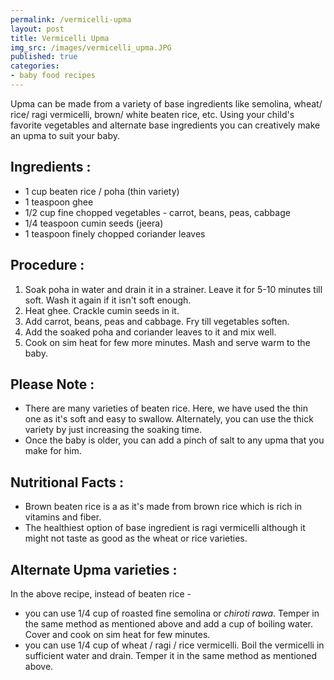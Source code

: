 ```yaml
---
permalink: /vermicelli-upma
layout: post
title: Vermicelli Upma
img_src: /images/vermicelli_upma.JPG
published: true
categories:
- baby food recipes
---
```


<div class="blog-content">

<p>Upma can be made from a variety of base ingredients like semolina, wheat/ rice/ ragi vermicelli, brown/ white beaten rice, etc. Using your child's favorite vegetables and alternate base ingredients you can creatively make an upma to suit your baby.</p>

<h2>Ingredients :</h2>

<ul>

<li>1 cup beaten rice / poha (thin variety)</li>

<li>1 teaspoon ghee</li>

<li>1/2 cup fine chopped vegetables - carrot, beans, peas, cabbage</li>

<li>1/4 teaspoon cumin seeds (jeera)</li>

<li>1 teaspoon finely chopped coriander leaves</li>

</ul>


<h2>Procedure :</h2>

<ol>

<li>Soak poha in water and drain it in a strainer. Leave it for 5-10 minutes till soft. Wash it again if it isn't soft enough.</li>

<li>Heat ghee. Crackle cumin seeds in it.</li>

<li>Add carrot, beans, peas and cabbage. Fry till vegetables soften.</li>

<li>Add the soaked poha and  coriander leaves to it and mix well.</li>

<li>Cook on sim heat for few more minutes. Mash and serve warm to the baby.</li>

</ol>

<h2>Please Note :</h2>

<div><ul>

<li>There are many varieties of beaten rice. Here, we have used the thin one as it's soft and easy to swallow. Alternately, you can use the thick variety by just increasing the soaking time.</li>

<li>Once the baby is older, you can add a pinch of salt to any upma that you make for him.</li>

</ul>

</div>

<h2>Nutritional Facts :</h2>

<div class="nutrition">
<ul>

<li>Brown beaten rice is a as it's made from brown rice which is rich in vitamins and fiber. </li>

<li>The healthiest option of base ingredient is ragi vermicelli although it might not taste as good as the wheat or rice varieties. </li>

</ul>

</div>

<h2>Alternate Upma varieties :</h2>
<p style="margin-top:0">In the above recipe, instead of beaten rice -</p>

<ul>

<li>you can use 1/4 cup of roasted fine semolina or <em>chiroti rawa</em>. Temper in the same method as mentioned above and add a cup of boiling water. Cover and cook on sim heat for few minutes.</li>

<li>you can use 1/4 cup of wheat / ragi / rice vermicelli. Boil the vermicelli in sufficient water and drain. Temper it in the same method as mentioned above.</li>

</ul>



</div>
